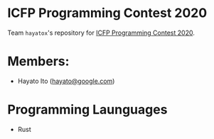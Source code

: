 # ICFP Programming Contest 2020

Team `hayatox`'s repository for
[ICFP Programming Contest 2020](https://icfpcontest2020.github.io/).

# Members:

- Hayato Ito (hayato@google.com)

# Programming Launguages

- Rust
